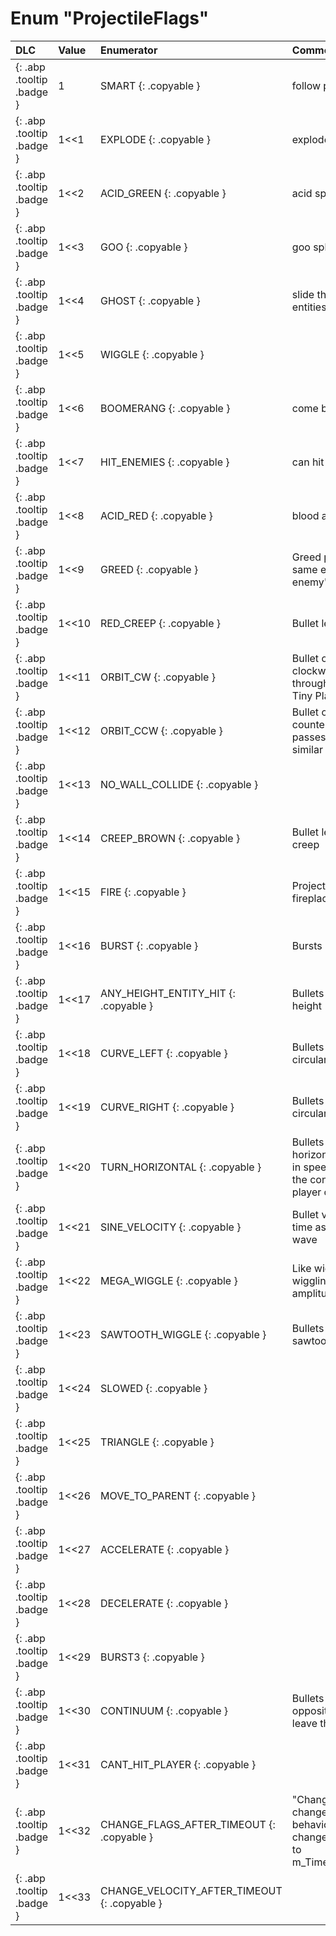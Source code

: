 # Enum "ProjectileFlags"
|DLC|Value|Enumerator|Comment|
|:--|:--|:--|:--|
|[ ](#){: .abp .tooltip .badge }|1 |SMART {: .copyable } | follow player <br> | 
|[ ](#){: .abp .tooltip .badge }|1<<1 |EXPLODE {: .copyable } | explode on impact <br> | 
|[ ](#){: .abp .tooltip .badge }|1<<2 |ACID_GREEN {: .copyable } | acid splat on impact <br> | 
|[ ](#){: .abp .tooltip .badge }|1<<3 |GOO {: .copyable } | goo splat on impact <br> | 
|[ ](#){: .abp .tooltip .badge }|1<<4 |GHOST {: .copyable } | slide through solid entities <br> | 
|[ ](#){: .abp .tooltip .badge }|1<<5 |WIGGLE {: .copyable } |  | 
|[ ](#){: .abp .tooltip .badge }|1<<6 |BOOMERANG {: .copyable } | come back <br> | 
|[ ](#){: .abp .tooltip .badge }|1<<7 |HIT_ENEMIES {: .copyable } | can hit enemies <br> | 
|[ ](#){: .abp .tooltip .badge }|1<<8 |ACID_RED {: .copyable } | blood acid <br> | 
|[ ](#){: .abp .tooltip .badge }|1<<9 |GREED {: .copyable } | Greed projectiles have same effect as Greed enemy's bullets. <br> | 
|[ ](#){: .abp .tooltip .badge }|1<<10 |RED_CREEP {: .copyable } | Bullet leaves a red creep <br> | 
|[ ](#){: .abp .tooltip .badge }|1<<11 |ORBIT_CW {: .copyable } | Bullet orbits a point clockwise and passes through walls similar to Tiny Planet <br> | 
|[ ](#){: .abp .tooltip .badge }|1<<12 |ORBIT_CCW {: .copyable } | Bullet orbits a point counter-clockwise and passes through walls similar to Tiny Planet <br> | 
|[ ](#){: .abp .tooltip .badge }|1<<13 |NO_WALL_COLLIDE {: .copyable } |  | 
|[ ](#){: .abp .tooltip .badge }|1<<14 |CREEP_BROWN {: .copyable } | Bullet leaves a brown creep <br> | 
|[ ](#){: .abp .tooltip .badge }|1<<15 |FIRE {: .copyable } | Projectile was cast by a fireplace <br> | 
|[ ](#){: .abp .tooltip .badge }|1<<16 |BURST {: .copyable } | Bursts into more bullets <br> | 
|[ ](#){: .abp .tooltip .badge }|1<<17 |ANY_HEIGHT_ENTITY_HIT {: .copyable } | Bullets that can hit at any height <br> | 
|[ ](#){: .abp .tooltip .badge }|1<<18 |CURVE_LEFT {: .copyable } | Bullets curve slightly on a circular path <br> | 
|[ ](#){: .abp .tooltip .badge }|1<<19 |CURVE_RIGHT {: .copyable } | Bullets curve slightly on a circular path <br> | 
|[ ](#){: .abp .tooltip .badge }|1<<20 |TURN_HORIZONTAL {: .copyable } | Bullets turn and go horizontally and increase in speed when they pass the const static uint64_t player on either side <br> | 
|[ ](#){: .abp .tooltip .badge }|1<<21 |SINE_VELOCITY {: .copyable } | Bullet velocity varies over time as a function of a wave <br> | 
|[ ](#){: .abp .tooltip .badge }|1<<22 |MEGA_WIGGLE {: .copyable } | Like wiggle worm but the wiggling increases in amplitude over time <br> | 
|[ ](#){: .abp .tooltip .badge }|1<<23 |SAWTOOTH_WIGGLE {: .copyable } | Bullets travel on a sawtooth shaped path <br> | 
|[ ](#){: .abp .tooltip .badge }|1<<24 |SLOWED {: .copyable } |  | 
|[ ](#){: .abp .tooltip .badge }|1<<25 |TRIANGLE {: .copyable } |  | 
|[ ](#){: .abp .tooltip .badge }|1<<26 |MOVE_TO_PARENT {: .copyable } |  | 
|[ ](#){: .abp .tooltip .badge }|1<<27 |ACCELERATE {: .copyable } |  | 
|[ ](#){: .abp .tooltip .badge }|1<<28 |DECELERATE {: .copyable } |  | 
|[ ](#){: .abp .tooltip .badge }|1<<29 |BURST3 {: .copyable } |  | 
|[ ](#){: .abp .tooltip .badge }|1<<30 |CONTINUUM {: .copyable } | Bullets reappear from the opposite side as they leave the screen <br> | 
|[ ](#){: .abp .tooltip .badge }|1<<31 |CANT_HIT_PLAYER {: .copyable } |  | 
|[ ](#){: .abp .tooltip .badge }|1<<32 |CHANGE_FLAGS_AFTER_TIMEOUT {: .copyable } | "Change" flags will change the bullet's behavior after a timeout. change m_ProjectileFlags to m_TimeoutProjectileFlags. <br> | 
|[ ](#){: .abp .tooltip .badge }|1<<33 |CHANGE_VELOCITY_AFTER_TIMEOUT {: .copyable } |  | 